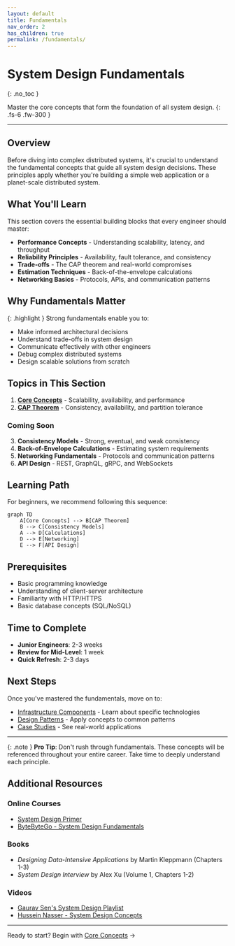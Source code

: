 ```yaml
---
layout: default
title: Fundamentals
nav_order: 2
has_children: true
permalink: /fundamentals/
---
```


# System Design Fundamentals
{: .no_toc }

Master the core concepts that form the foundation of all system design.
{: .fs-6 .fw-300 }

---

## Overview

Before diving into complex distributed systems, it's crucial to understand the fundamental concepts that guide all system design decisions. These principles apply whether you're building a simple web application or a planet-scale distributed system.

## What You'll Learn

This section covers the essential building blocks that every engineer should master:

- **Performance Concepts** - Understanding scalability, latency, and throughput
- **Reliability Principles** - Availability, fault tolerance, and consistency
- **Trade-offs** - The CAP theorem and real-world compromises
- **Estimation Techniques** - Back-of-the-envelope calculations
- **Networking Basics** - Protocols, APIs, and communication patterns

## Why Fundamentals Matter

{: .highlight }
Strong fundamentals enable you to:
- Make informed architectural decisions
- Understand trade-offs in system design
- Communicate effectively with other engineers
- Debug complex distributed systems
- Design scalable solutions from scratch

## Topics in This Section

1. **[Core Concepts](core-concepts)** - Scalability, availability, and performance
2. **[CAP Theorem](cap-theorem)** - Consistency, availability, and partition tolerance

### Coming Soon
3. **Consistency Models** - Strong, eventual, and weak consistency
4. **Back-of-Envelope Calculations** - Estimating system requirements
5. **Networking Fundamentals** - Protocols and communication patterns
6. **API Design** - REST, GraphQL, gRPC, and WebSockets

## Learning Path

For beginners, we recommend following this sequence:

```mermaid
graph TD
    A[Core Concepts] --> B[CAP Theorem]
    B --> C[Consistency Models]
    A --> D[Calculations]
    D --> E[Networking]
    E --> F[API Design]
```

## Prerequisites

- Basic programming knowledge
- Understanding of client-server architecture
- Familiarity with HTTP/HTTPS
- Basic database concepts (SQL/NoSQL)

## Time to Complete

- **Junior Engineers**: 2-3 weeks
- **Review for Mid-Level**: 1 week
- **Quick Refresh**: 2-3 days

## Next Steps

Once you've mastered the fundamentals, move on to:
- [Infrastructure Components](/components/) - Learn about specific technologies
- [Design Patterns](/patterns/) - Apply concepts to common patterns
- [Case Studies](/case-studies/) - See real-world applications

---

{: .note }
**Pro Tip**: Don't rush through fundamentals. These concepts will be referenced throughout your entire career. Take time to deeply understand each principle.

## Additional Resources

### Online Courses
- [System Design Primer](https://github.com/donnemartin/system-design-primer)
- [ByteByteGo - System Design Fundamentals](https://bytebytego.com)

### Books
- *Designing Data-Intensive Applications* by Martin Kleppmann (Chapters 1-3)
- *System Design Interview* by Alex Xu (Volume 1, Chapters 1-2)

### Videos
- [Gaurav Sen's System Design Playlist](https://www.youtube.com/playlist?list=PLMCXHnjXnTnvo6alSjVkgxV-VH6EPyvoX)
- [Hussein Nasser - System Design Concepts](https://www.youtube.com/@hnasr)

---

Ready to start? Begin with [Core Concepts](core-concepts) →
